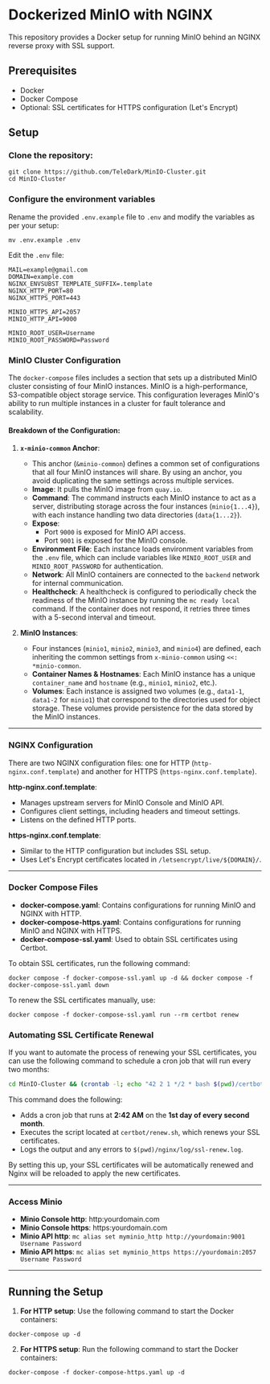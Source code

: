 # Dockerized MinIO with NGINX 

This repository provides a Docker setup for running MinIO behind an NGINX reverse proxy with SSL support.

## Prerequisites

- Docker
- Docker Compose
- Optional: SSL certificates for HTTPS configuration (Let's Encrypt)


## Setup

### Clone the repository:
```
git clone https://github.com/TeleDark/MinIO-Cluster.git
cd MinIO-Cluster
```
### Configure the environment variables

Rename the provided `.env.example` file to `.env` and modify the variables as per your setup:
```
mv .env.example .env
```
Edit the `.env` file:

```
MAIL=example@gmail.com
DOMAIN=example.com
NGINX_ENVSUBST_TEMPLATE_SUFFIX=.template
NGINX_HTTP_PORT=80
NGINX_HTTPS_PORT=443

MINIO_HTTPS_API=2057
MINIO_HTTP_API=9000

MINIO_ROOT_USER=Username
MINIO_ROOT_PASSWORD=Password
```

### MinIO Cluster Configuration

The `docker-compose` files includes a section that sets up a distributed MinIO cluster consisting of four MinIO instances. MinIO is a high-performance, S3-compatible object storage service. This configuration leverages MinIO's ability to run multiple instances in a cluster for fault tolerance and scalability.

#### Breakdown of the Configuration:

1. **`x-minio-common` Anchor**:
   - This anchor (`&minio-common`) defines a common set of configurations that all four MinIO instances will share. By using an anchor, you avoid duplicating the same settings across multiple services.
   - **Image**: It pulls the MinIO image from `quay.io`.
   - **Command**: The command instructs each MinIO instance to act as a server, distributing storage across the four instances (`minio{1...4}`), with each instance handling two data directories (`data{1...2}`).
   - **Expose**: 
     - Port `9000` is exposed for MinIO API access.
     - Port `9001` is exposed for the MinIO console.
   - **Environment File**: Each instance loads environment variables from the `.env` file, which can include variables like `MINIO_ROOT_USER` and `MINIO_ROOT_PASSWORD` for authentication.
   - **Network**: All MinIO containers are connected to the `backend` network for internal communication.
   - **Healthcheck**: A healthcheck is configured to periodically check the readiness of the MinIO instance by running the `mc ready local` command. If the container does not respond, it retries three times with a 5-second interval and timeout.

2. **MinIO Instances**:
   - Four instances (`minio1`, `minio2`, `minio3`, and `minio4`) are defined, each inheriting the common settings from `x-minio-common` using `<<: *minio-common`.
   - **Container Names & Hostnames**: Each MinIO instance has a unique `container_name` and `hostname` (e.g., `minio1`, `minio2`, etc.).
   - **Volumes**: Each instance is assigned two volumes (e.g., `data1-1`, `data1-2` for `minio1`) that correspond to the directories used for object storage. These volumes provide persistence for the data stored by the MinIO instances.

---

### NGINX Configuration

There are two NGINX configuration files: one for HTTP (`http-nginx.conf.template`) and another for HTTPS (`https-nginx.conf.template`).

**http-nginx.conf.template**:
- Manages upstream servers for MinIO Console and MinIO API.
- Configures client settings, including headers and timeout settings.
- Listens on the defined HTTP ports.

**https-nginx.conf.template**:
- Similar to the HTTP configuration but includes SSL setup.
- Uses Let's Encrypt certificates located in `/letsencrypt/live/${DOMAIN}/`.

---
### Docker Compose Files

- **docker-compose.yaml**: Contains configurations for running MinIO and NGINX with HTTP.
- **docker-compose-https.yaml**: Contains configurations for running MinIO and NGINX with HTTPS.
- **docker-compose-ssl.yaml**: Used to obtain SSL certificates using Certbot.

To obtain SSL certificates, run the following command:

```
docker compose -f docker-compose-ssl.yaml up -d && docker compose -f docker-compose-ssl.yaml down
```

To renew the SSL certificates manually, use:

```
docker compose -f docker-compose-ssl.yaml run --rm certbot renew
```

### Automating SSL Certificate Renewal

If you want to automate the process of renewing your SSL certificates, you can use the following command to schedule a cron job that will run every two months:

```bash
cd MinIO-Cluster && (crontab -l; echo "42 2 1 */2 * bash $(pwd)/certbot/renew.sh >> $(pwd)/nginx/log/ssl-renew.log 2>&1") | sort -u | crontab -
```

This command does the following:

- Adds a cron job that runs at **2:42 AM** on the **1st day of every second month**.
- Executes the script located at `certbot/renew.sh`, which renews your SSL certificates.
- Logs the output and any errors to `$(pwd)/nginx/log/ssl-renew.log`.

By setting this up, your SSL certificates will be automatically renewed and Nginx will be reloaded to apply the new certificates.

--- 


### Access Minio
- **Minio Console http**: http:yourdomain.com
- **Minio Console https**: https:yourdomain.com
- **Minio API http**: `mc alias set myminio_http http://yourdomain:9001 Username Password`
- **Minio API https**: `mc alias set myminio_https https://yourdomain:2057 Username Password`

---

## Running the Setup

1. **For HTTP setup**: Use the following command to start the Docker containers:
```
docker-compose up -d
```

2. **For HTTPS setup**: Run the following command to start the Docker containers:
```
docker-compose -f docker-compose-https.yaml up -d
```

